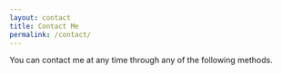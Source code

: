 ```yaml
---
layout: contact
title: Contact Me
permalink: /contact/
---
```


You can contact me at any time through any of the following methods.

